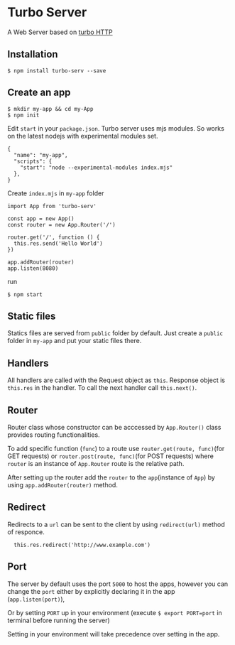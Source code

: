 # Turbo Server
A Web Server based on [turbo HTTP](https://www.npmjs.com/package/turbo-http)

## Installation

```
$ npm install turbo-serv --save
```

## Create an app

```
$ mkdir my-app && cd my-App
$ npm init
```

Edit `start` in your `package.json`. Turbo server uses mjs modules. So works on
the latest nodejs with experimental modules set.

```
{
  "name": "my-app",
  "scripts": {
    "start": "node --experimental-modules index.mjs"
  },
}
```

Create `index.mjs` in `my-app` folder
```
import App from 'turbo-serv'

const app = new App()
const router = new App.Router('/')

router.get('/', function () {
  this.res.send('Hello World')
})

app.addRouter(router)
app.listen(8080)
```

run
```
$ npm start
```

## Static files
Statics files are served from `public` folder by default. Just create a `public` folder
in `my-app` and put your static files there.

## Handlers
All handlers are called with the Request object as `this`. Response object is
`this.res` in the handler. To call the next handler call `this.next()`.

## Router 
Router class whose constructor can be acccessed by `App.Router()` class provides routing functionalities.

To add specific function (`func`) to a route use `router.get(route, func)`(for GET requests) or `router.post(route, func)`(for POST requests) where `router` is an instance of `App.Router` route is the relative path.

After setting up the router add the `router` to the `app`(instance of `App`) by using `app.addRouter(router)` method.

## Redirect 
Redirects to a `url` can be sent to the client by using `redirect(url)` method of responce.

```
  this.res.redirect('http://www.example.com')
```
## Port
The server by default uses the port `5000` to host the apps, however you can change the `port` either by explicitly declaring it in the app (`app.listen(port)`),

Or by setting `PORT` up in your environment (execute `$ export PORT=port` in terminal before running the server)

Setting in your environment will take precedence over setting in the app.
